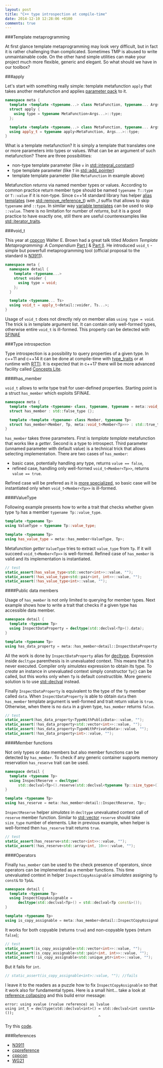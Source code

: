 ```yaml
---
layout: post
title: "C++ type introspection at compile-time"
date: 2014-12-10 12:28:06 +0100
comments: true
---
```


###Template metaprogramming

At first glance template metaprogramming may look very difficult,
but in fact it is rather challenging than complicated.
Sometimes TMP is abused to write unmaintainable code.
On the other hand simple utilities can make your project much more
flexible, generic and elegant. So what should we have in our toolbox?

###apply

Let's start with something really simple: template metafunction `apply`
that takes another metafunction and applies
[parameter pack][cppreference_parameter_pack] to it.

``` cpp
namespace meta {
  template <template <typename...> class MetaFunction, typename... Args>
  struct apply {
    using type = typename MetaFunction<Args...>::type;
  };

  template <template <typename...> class MetaFunction, typename... Args>
  using apply_t = typename apply<MetaFunction, Args...>::type;
}
```

What is a template metafunction?
It is simply a template that translates one
or more parameters into types or values.
What can be an argument of such metafunction?
There are three possibilities:

* non-type template parameter (like `v`
  in [std::integral_constant][cppreference_integral_constant])
* type template parameter (like `T`
  in [std::add_pointer][cppreference_add_pointer])
* template template parameter (like `MetaFunction` in example above)

Metafunction _returns_ via named member types or values.
According to common practice return member type
should be named `typename T::type` or `T::value` if it is non-type.
Since c++14 standard library has helper
[alias templates][cppreference_alias_templates]
(see [std::remove\_reference\_t][cppreference_remove_reference_t])
with _\_t_ suffix that allows to skip `typename` and `::type`.
In similar way [variable templates][cppreference_variable_templates]
can be used to skip `::value`. There is no limitation
for number of _returns_, but it is a good practice to have exactly one,
still there are useful counterexamples like
[std::iterator_traits][cppreference_iterator_traits].

###void_t

This year at [cppcon] Walter E. Brown had a great talk
titled _Modern Template Metaprogramming: A Compendium_
[Part I][cppcon_walter_e_brown_compendium_part_i]
& [Part II][cppcon_walter_e_brown_compendium_part_ii].
He introduced `void_t` - simple but powerfull metaprogramming tool
(official proposal to the standard is [N3911]).

``` cpp
namespace meta {
  namespace detail {
    template <typename...>
    struct voider {
      using type = void;
    };
  }

  template <typename... Ts>
  using void_t = apply_t<detail::voider, Ts...>;
}
```

Usage of `void_t` does not directly rely on member
alias `using type = void`. The trick is in template argument list.
It can contain only well-formed types, otherwise entire
`void_t` is ill-formed. This property can be detected
with [SFINAE][cppreference_sfinae]

###Type introspection

Type introspection is a possibility to query properties of a given type.
In c++11 and c++14 it can be done at compile-time with
[type_traits][cppreference_type_traits] or at runtime
with [RTTI][cppreference_rtti]. It is expected that in c++17
there will be more advanced facility called [Concepts Lite][N4205].

####has_member

`void_t` allows to write type trait for user-defined properties.
Starting point is a struct `has_member` which exploits SFINAE.

``` cpp
namespace meta {
  template <template <typename> class, typename, typename = meta::void_t<>>
  struct has_member : std::false_type {};

  template <template <typename> class Member, typename Tp>
  struct has_member<Member, Tp, meta::void_t<Member<Tp>>> : std::true_type {};
}
```

`has_member` takes three parameters.
First is _template template_ metafunction that works like a _getter_.
Second is a type to introspect.
Third parameter (unnamed parameter with default value)
is a technical trick that allows selecting implementation.
There are two cases of `has_member`:

* basic case, potentially handling any type, returns `value == false`,
* refined case, handling only well-formed `void_t<Member<Tp>>`, returns `value == true`.

Refined case will be prefered as it is
[more specialized][cppreference_partial_specialization],
so basic case will be instantiated only when
`void_t<Member<Tp>>` is ill-formed.

####ValueType

Following example presents how to write a trait that checks
whether given type `Tp` has a member `typename Tp::value_type`.

``` cpp
template <typename Tp>
using ValueType = typename Tp::value_type;

template <typename Tp>
using has_value_type = meta::has_member<ValueType, Tp>;
```

Metafunction _getter_ `ValueType` tries to extract `value_type` from `Tp`.
If it will succeed `void_t<Member<Tp>>` is well-formed.
Refined case of `has_member` is valid and its implementation is instantiated.

``` cpp
// test
static_assert(has_value_type<std::vector<int>>::value, "");
static_assert(!has_value_type<std::pair<int, int>>::value, "");
static_assert(!has_value_type<int>::value, "");
```

####Public data members

Usage of `has_member` is not only limited to querying for member types.
Next example shows how to write a trait that checks if a given type
has accessible data member.

``` cpp
namespace detail {
  template <typename Tp>
  using InspectDataProperty = decltype(std::declval<Tp>().data);
}

template <typename Tp>
using has_data_property = meta::has_member<detail::InspectDataProperty, Tp>;
```

All the work is done by `InspectDataProperty` alias for [decltype][cppreference_decltype].
Expression inside `decltype` parenthesis is in unevaluated context.
This means that it is never executed. Compiler only _simulates_ expression
to obtain its type. To _create_ an instance in unevaluated context
simply constructor `Tp{}` can be called, but this works only
when `Tp` is default constructible. More generic solution is to use
[std::declval][cppreference_declval] instead.

Finally `InspectDataProperty` is equivalent to the type of the `Tp` member
called `data`. When `InspectDataProperty` is able to obtain `data` then `has_member`
template argument is well-formed and trait return value is `true`.
Otherwise, when there is no `data` in a given type, `has_member` returns `false`.

``` cpp
// test
static_assert(has_data_property<TypeWithPublicData>::value, "");
static_assert(!has_data_property<std::vector<int>>::value, "");
static_assert(!has_data_property<TypeWithPrivateData>::value, "");
static_assert(!has_data_property<int>::value, "");
```

####Member functions

Not only types or data members but also member functions
can be detected by `has_member`.
To check if any generic container supports memory reservation
`has_reserve` trait can be used.

``` cpp
namespace detail {
  template <typename Tp>
  using InspectReserve = decltype(
      std::declval<Tp>().reserve(std::declval<typename Tp::size_type>()));
}

template <typename Tp>
using has_reserve = meta::has_member<detail::InspectReserve, Tp>;
```

`InspectReserve` helper _simulates_ in `decltype` unevaluated context
call of `reserve` member function.
Similar to [std::vector][cppreference_vector_reserve] `reserve` should take
`size_type` number of elements. Like in previous example,
when helper is well-formed then `has_reserve` trait returns `true`.

``` cpp
// test
static_assert(has_reserve<std::vector<int>>::value, "");
static_assert(!has_reserve<std::array<int, 10>>::value, "");
```

####Operators

Finally `has_member` can be used to the check presence of operators,
since operators can be implemented as a member functions.
This time unevaluated context in helper `InspectCopyAssignable`
_simulates_ assigning `Tp const&` to `Tp&&`.

``` cpp
namespace detail {
  template <typename Tp>
  using InspectCopyAssignable =
      decltype(std::declval<Tp>() = std::declval<Tp const&>());
}

template <typename Tp>
using is_copy_assignable = meta::has_member<detail::InspectCopyAssignable, Tp>;
```

It works for both copyable (returns `true`)
and non-copyable types (return `false`);

``` cpp
// test
static_assert(is_copy_assignable<std::vector<int>>::value, "");
static_assert(is_copy_assignable<std::pair<int, int>>::value, "");
static_assert(!is_copy_assignable<std::unique_ptr<int>>::value, "");
```

But it fails for `int`.

``` cpp
// static_assert(is_copy_assignable<int>::value, ""); //fails
```

I leave it to the readers as a puzzle how to fix `InspectCopyAssignable`
so that it work also for fundamental types.
Here is a small hint... take a look at
[reference collapsing][cppreference_reference_collapsing] and this build
error message:

```
error: using xvalue (rvalue reference) as lvalue
using int_t = decltype(std::declval<int>() = std::declval<int const&>());
                                           ^
```

Try this [code][code_sample].

###References

* [N3911]
* [cppreference]
* [cppcon]
* [WG21]

[cppreference]:                        http://en.cppreference.com
[cppreference_parameter_pack]:         http://en.cppreference.com/w/cpp/language/parameter_pack
[cppreference_integral_constant]:      http://en.cppreference.com/w/cpp/types/integral_constant
[cppreference_add_pointer]:            http://en.cppreference.com/w/cpp/types/add_pointer
[cppreference_alias_templates]:        http://en.cppreference.com/w/cpp/language/type_alias
[cppreference_iterator_traits]:        http://en.cppreference.com/w/cpp/iterator/iterator_traits
[cppreference_remove_reference_t]:     http://en.cppreference.com/w/cpp/types/remove_reference
[cppreference_variable_templates]:     http://en.cppreference.com/w/cpp/language/variable_template
[cppreference_sfinae]:                 http://en.cppreference.com/w/cpp/language/sfinae
[cppreference_type_traits]:            http://en.cppreference.com/w/cpp/header/type_traits
[cppreference_rtti]:                   http://en.cppreference.com/w/cpp/language/typeid
[cppreference_partial_specialization]: http://en.cppreference.com/w/cpp/language/partial_specialization
[cppreference_decltype]:               http://en.cppreference.com/w/cpp/language/decltype
[cppreference_declval]:                http://en.cppreference.com/w/cpp/utility/declval
[cppreference_vector_reserve]:         http://en.cppreference.com/w/cpp/container/vector/reserve
[cppreference_reference_collapsing]:   http://en.cppreference.com/w/cpp/language/reference

[cppcon]: http://cppcon.org/
[cppcon_walter_e_brown_compendium_part_i]:  http://www.youtube.com/watch?v=Am2is2QCvxY&list=UUMlGfpWw-RUdWX_JbLCukXg
[cppcon_walter_e_brown_compendium_part_ii]: http://www.youtube.com/watch?v=a0FliKwcwXE&list=UUMlGfpWw-RUdWX_JbLCukXg

[code_sample]: http://goo.gl/XFTkeH

[WG21]:  http://www.open-std.org/jtc1/sc22/wg21
[N3911]: http://www.open-std.org/jtc1/sc22/wg21/docs/papers/2014/n3911.pdf
[N4205]: http://www.open-std.org/jtc1/sc22/wg21/docs/papers/2014/n4205.pdf
